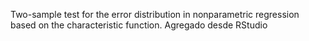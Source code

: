 Two-sample test for the error distribution in nonparametric regression based on the characteristic function. 
Agregado desde RStudio 
